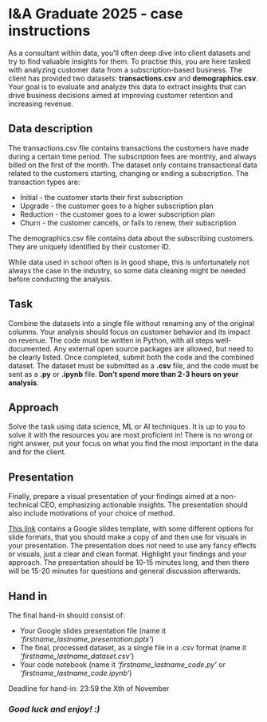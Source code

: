 # I&A Graduate 2025 - case instructions

As a consultant within data, you'll often deep dive into client datasets and try to find valuable insights for them. To practise this, you are here tasked with analyzing customer data from a subscription-based business. The client has provided two datasets: **transactions.csv** and **demographics.csv**. Your goal is to evaluate and analyze this data to extract insights that can drive business decisions aimed at improving customer retention and increasing revenue.

## Data description
The transactions.csv file contains transactions the customers have made during a certain time period. The subscription fees are monthly, and always billed on the first of the month. The dataset only contains transactional data related to the customers starting, changing or ending a subscription. The transaction types are:
- Initial - the customer starts their first subscription
- Upgrade - the customer goes to a higher subscription plan
- Reduction - the customer goes to a lower subscription plan
- Churn - the customer cancels, or fails to renew, their subscription

The demographics.csv file contains data about the subscribing customers. They are uniquely identified by their customer ID.

While data used in school often is in good shape, this is unfortunately not always the case in the industry, so some data cleaning might be needed before conducting the analysis. 

## Task
Combine the datasets into a single file without renaming any of the original columns. Your analysis should focus on customer behavior and its impact on revenue. The code must be written in Python, with all steps well-documented. Any external open source packages are allowed, but need to be clearly listed. Once completed, submit both the code and the combined dataset. The dataset must be submitted as a **.csv** file, and the code must be sent as a **.py** or **.ipynb** file. **Don’t spend more than 2-3 hours on your analysis**.

## Approach

Solve the task using data science, ML or AI techniques. It is up to you to solve it with the resources you are most proficient in! There is no wrong or right answer, put your focus on what you find the most important in the data and for the client.

## Presentation
Finally, prepare a visual presentation of your findings aimed at a non-technical CEO, emphasizing actionable insights. The presentation should also include motivations of your choice of method.

[This link](https://docs.google.com/presentation/d/13jqFbg-b5FUtqBzVEn_LgWrOUzi_nCdVunjXh5DL0l4/edit?usp=sharing) contains a Google slides template, with some different options for slide formats, that you should make a copy of and then use for visuals in your presentation. The presentation does not need to use any fancy effects or visuals, just a clear and clean format. Highlight your findings and your approach. The presentation should be 10-15 minutes long, and then there will be 15-20 minutes for questions and general discussion afterwards. 

## Hand in
The final hand-in should consist of:
- Your Google slides presentation file (name it *‘firstname_lastname_presentation.pptx’*)
- The final, processed dataset, as a single file in a .csv format (name it *‘firstname_lastname_dataset.csv’*)
- Your code notebook (name it *‘firstname_lastname_code.py’* or *‘firstname_lastname_code.ipynb’*)

Deadline for hand-in: 23:59 the Xth of November


### *Good luck and enjoy! :)*

